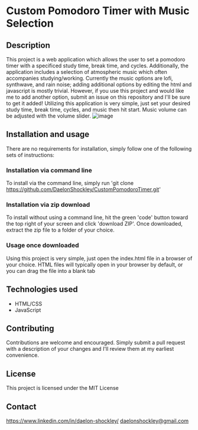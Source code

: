 # Custom Pomodoro Timer with Music Selection

## Description
This project is a web application which allows the user to set a pomodoro timer with a specificed study time, break time, and cycles. Additionally, the application includes a selection of atmospheric music which often accompanies studying/working. Currently the music options are lofi, synthwave, and rain noise; adding additional 
options by editing the html and javascript is mostly trivial. However, if you use this project and would like me to add another option, submit an issue on this repository and I'll be sure to get it added! Utilizing this application is very simple, just set your desired study time, break time, cycles, and music then hit start. Music 
volume can be adjusted with the volume slider. 
![image](https://github.com/user-attachments/assets/21e4297b-fb6b-4729-8bb6-d76ae416eda2)

## Installation and usage
There are no requirements for installation, simply follow one of the following sets of instructions: 

### Installation via command line

To install via the command line, simply run 'git clone https://github.com/DaelonShockley/CustomPomodoroTimer.git'

### Installation via zip download

To install without using a command line, hit the green 'code' button toward the top right of your screen and click 'download ZIP'. Once downloaded, extract the zip file to a folder of your choice.

### Usage once downloaded 

Using this project is very simple, just open the index.html file in a browser of your choice. HTML files will typically open in your browser by default, or you can drag the file into a blank tab

## Technologies used
 - HTML/CSS
 - JavaScript

## Contributing
Contributions are welcome and encouraged. Simply submit a pull request with a description of your changes and I'll review them at my earliest convenience. 

## License
This project is licensed under the MIT License

## Contact
https://www.linkedin.com/in/daelon-shockley/
daelonshockley@gmail.com
